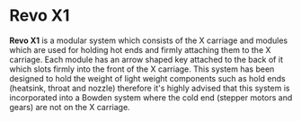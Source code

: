 # Revo X1
**Revo X1** is a modular system which consists of the X carriage and modules which are used for holding hot ends and firmly attaching them to the X carriage. Each module has an arrow shaped key attached to the back of it which slots firmly into the front of the X carriage. This system has been designed to hold the weight of light weight components such as hold ends (heatsink, throat and nozzle) therefore it's highly advised that this system is incorporated into a Bowden system where the cold end (stepper motors and gears) are not on the X carriage.
